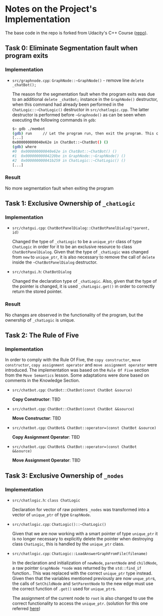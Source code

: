 # Notes on the Project's Implementation

The base code in the repo is forked from Udacity's C++ Course ([repo](https://github.com/udacity/CppND-Memory-Management-Chatbot)).

## Task 0: Eliminate Segmentation fault when program exits

### Implementation

- `src/graphnode.cpp`: `GraphNode::~GraphNode()` - remove line `delete _chatBot();`

  The reason for the segmentation fault when the program exits was due to an additional `delete _chatBot;` instance in the `GraphNode()` destructor, when this command had already been performed in the `ChatLogic::~ChatLogic()` destructor in `src/chatlogic.cpp`. The latter destructor is performed before `~Graphnode()` as can be seen when executing the following commands in `gdb`:

  ```bash
  $> gdb ./membot
  (gdb) run     // Let the program run, then exit the program. This creates a segmentation fault, as well as a coredump.
  [...]
  0x000000000040e62e in ChatBot::~ChatBot() ()
  (gdb) where
  #0  0x000000000040e62e in ChatBot::~ChatBot() ()
  #1  0x00000000004220be in GraphNode::~GraphNode() ()
  #2  0x000000000041b259 in ChatLogic::~ChatLogic() ()
  [...]
  ```

### Result

No more segmentation fault when exiting the program

## Task 1: Exclusive Ownership of `_chatLogic`

### Implementation

- `src/chatgui.cpp`: `ChatBotPanelDialog::ChatBotPanelDialog(*parent, id)`

  Changed the type of `_chatLogic` to be a `unique_ptr` class of type `ChatLogic` in order for it to be an exclusive resource to class `ChatBotPanelDialog`. Given that the type of `_chatLogic` was changed from `new` to `unique_ptr`, it is also necessary to remove the call of `delete` inside the `~ChatBotPanelDialog` destructor.

- `src/chatgui.h`: `ChatBotDialog`

  Changed the declaration type of `_chatLogic`. Also, given that the type of the pointer is changed, it is used `_chatLogic.get()` in order to correctly return the stored pointer.

### Result

No changes are observed in the functionality of the program, but the ownership of `_chatLogic` is unique.

## Task 2: The Rule of Five

### Implementation

  In order to comply with the Rule Of Five, the `copy constructor`,  `move constructor`, `copy assignment operator` and `move assignment operator` were introduced. The implementation was based on the `Rule Of Five` section from the `Move Semantics` lesson. Some adaptations were done based on comments in the Knowledge Section.

- `src/chatbot.cpp`: `ChatBot::ChatBot(const ChatBot &source)`

  **Copy Constructor**: TBD

- `src/chatbot.cpp`: `ChatBot::ChatBot(const ChatBot &&source)`

  **Move Constructor**: TBD

- `src/chatbot.cpp`: `ChatBot& ChatBot::operator=(const ChatBot &source)`

  **Copy Assignment Operator**: TBD

- `src/chatbot.cpp`: `ChatBot& ChatBot::operator=(const ChatBot &&source)`

  **Move Assignment Operator**: TBD

## Task 3: Exclusive Ownership of `_nodes`

### Implementation

- `src/chatlogic.h`: `class ChatLogic`

  Declaration for vector of raw pointers `_nodes` was transformed into a vector of `unique_ptr` of type `GraphNode`.

- `src/chatlogic.cpp`: `ChatLogic()::~ChatLogic()`

  Given that we are now working with a smart pointer of type `unique_ptr` it is no longer necessary to explicitly delete the pointer when destroying class `ChatLogic`, this is handled by the `unique_ptr` class.

- `src/chatlogic.cpp`: `ChatLogic::LoadAnswerGraphFromFile(filename)`

  In the declaration and initialization of `newNode`, `parentNode` and `childNode`, a raw pointer `GraphNode *node` was returned by the `std::find_if` function.. This was replaced with the correct `unique_ptr` type instead. Given then that the variables mentioned previously are now `unque_ptr`s, the calls of `SetChildNode` and `SetParentNode` to the new edge must use the correct function of `.get()` used for `unique_ptr`s.

  The assignment of the current node to `root` is also changed to use the correct functionality to access the `unique_ptr`. (solution for this one referred [here](https://knowledge.udacity.com/questions/120851))
